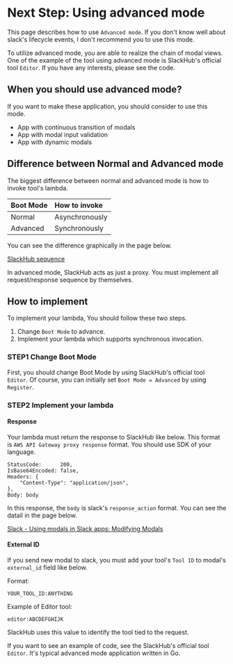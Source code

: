 # Next Step: Using advanced mode
This page describes how to use `Advanced mode`. If you don't know well about slack's lifecycle events, I don't recommend you to use this mode.

To utilize advanced mode, you are able to realize the chain of modal views. One of the example of the tool using advanced mode is SlackHub's official tool `Editor`. If you have any interests, please see the code.

## When you should use advanced mode?
If you want to make these application, you should consider to use this mode.

- App with continuous transition of modals
- App with modal input validation
- App with dynamic modals

## Difference between Normal and Advanced mode
The biggest difference between normal and advanced mode is how to invoke tool's lambda.

| Boot Mode | How to invoke |
| :--- | :--- |
| Normal | Asynchronously |
| Advanced | Synchronously |

You can see the difference graphically in the page below.

[SlackHub sequence](https://github.com/Jimon-s/slackhub/blob/master/documents/slackhub_architecture)

In advanced mode, SlackHub acts as just a proxy. You must implement all request/response sequence by themselves.

## How to implement
To implement your lambda, You should follow these two steps.

1. Change `Boot Mode` to advance.
2. Implement your lambda which supports synchronous invocation.
 
### STEP1 Change Boot Mode
First, you should change Boot Mode by using SlackHub's official tool `Editor`. Of course, you can initially set `Boot Mode = Advanced` by using `Register`.

### STEP2 Implement your lambda
#### Response
Your lambda must return the response to SlackHub like below. This format is `AWS API Gateway proxy response` format. You should use SDK of your language.

```
StatusCode:      200,
IsBase64Encoded: false,
Headers: {
    "Content-Type": "application/json",
},
Body: body
```

In this response, the `body` is slack's `response_action` format. You can see the datail in the page below.

[Slack - Using modals in Slack apps: Modifying Modals](https://api.slack.com/surfaces/modals/using#opening#modifying)

#### External ID
If you send new modal to slack, you must add your tool's `Tool ID` to modal's `external_id` field like below.

Format:
```
YOUR_TOOL_ID:ANYTHING
```

Example of Editor tool:
```
editor:ABCDEFGHIJK
```

SlackHub uses this value to identify the tool tied to the request. 

If you want to see an example of code, see the SlackHub's official tool `Editor`. It's typical advanced mode application written in Go.
